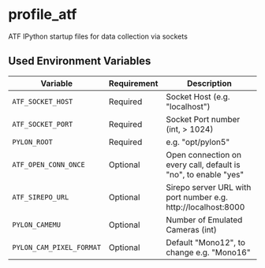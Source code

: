 # profile_atf
ATF IPython startup files for data collection via sockets

## Used Environment Variables

| Variable               | Requirement     | Description                      |
| ---------------------- | ------------- | -------------------------------- |
| `ATF_SOCKET_HOST`       | Required      | Socket Host (e.g. "localhost")        |
| `ATF_SOCKET_PORT`        | Required      | Socket Port number (int, > 1024)         |
| `PYLON_ROOT`             | Required      | e.g. "opt/pylon5"                     |
| `ATF_OPEN_CONN_ONCE`     | Optional      | Open connection on every call, default is "no", to enable "yes"  |
| `ATF_SIREPO_URL`         | Optional      | Sirepo server URL with port number e.g. http://localhost:8000   |
| `PYLON_CAMEMU`           | Optional      | Number of Emulated Cameras (int)          |
| `PYLON_CAM_PIXEL_FORMAT` | Optional      | Default "Mono12", to change e.g. "Mono16"     |

